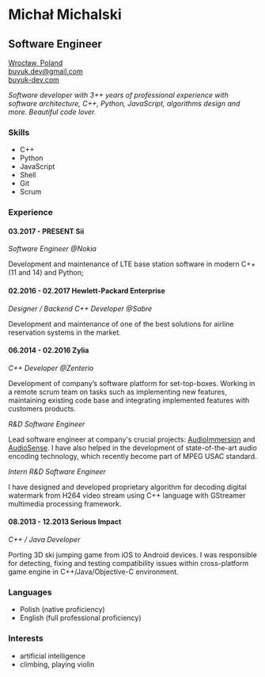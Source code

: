 Michał Michalski
====================
Software Engineer
--------------------

[Wrocław, Poland](https://goo.gl/maps/AB7o5ebMKSG2)  
[buyuk.dev@gmail.com](mailto:buyuk.dev@gmail.com)  
[buyuk-dev.com](http://buyuk-dev.com)

*Software developer with 3++ years of professional experience with software architecture,
C++, Python, JavaScript, algorithms design and more. Beautiful code lover.*

### Skills

+ C++
+ Python
+ JavaScript
+ Shell
+ Git
+ Scrum


### Experience

#### 03.2017 - PRESENT Sii

*Software Engineer @Nokia*

Development and maintenance of LTE base station software in modern C++(11 and 14) and Python;

#### 02.2016 - 02.2017 Hewlett-Packard Enterprise

*Designer / Backend C++ Developer @Sabre*

Development and maintenance of one of the best solutions for airline reservation systems in the market.

#### 06.2014 - 02.2016 Zylia

*C++ Developer @Zenterio*

Development of company’s software platform for set-top-boxes. Working in a remote scrum team on tasks such as implementing new features, maintaining existing code base and integrating implemented features with customers products.

*R&D Software Engineer*

Lead software engineer at company's crucial projects: [AudioImmersion][1] and [AudioSense][2]. I have also helped in the development of state-of-the-art audio encoding technology, which recently become part of MPEG USAC standard.

[1]: http://audioimmersion.pl/
[2]: http://www.zylia.pl/3d-audiosense.html

*Intern R&D Software Engineer*

I have designed and developed proprietary algorithm for decoding digital watermark from H264 video stream using C++ language with GStreamer multimedia processing framework.

#### 08.2013 - 12.2013 Serious Impact

*C++ / Java Developer*

Porting 3D ski jumping game from iOS to Android devices. I was responsible for detecting, fixing and testing compatibility issues within cross-platform game engine in C++/Java/Objective-C environment.


### Languages

+ Polish (native proficiency)
+ English (full professional proficiency)

### Interests

+ artificial intelligence
+ climbing, playing violin
